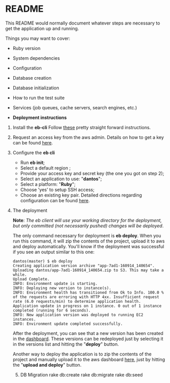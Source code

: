 # README

This README would normally document whatever steps are necessary to get the
application up and running.

Things you may want to cover:

* Ruby version

* System dependencies

* Configuration

* Database creation

* Database initialization

* How to run the test suite

* Services (job queues, cache servers, search engines, etc.)

* **Deployment instructions**
 1. Install the **eb-cli**
   Follow [these](http://docs.aws.amazon.com/elasticbeanstalk/latest/dg/eb-cli3-install.html) pretty straight forward instructions.

 2. Request an access key from the aws admin.
	 Details on how to get a key can be found [here](http://docs.aws.amazon.com/general/latest/gr/getting-aws-sec-creds.html).

 3. Configure the **eb cli**
    - Run **eb init**;
    - Select a default region ;
    - Provide your access key and secret key (the one you got on step 2);
    - Select an application to use: "**dantos**";
    - Select a platform: "**Ruby**";
    - Choose 'yes' to setup SSH access;
    - Choose an existing key pair.
    Detailed directions regarding configuration can be found [here](http://docs.aws.amazon.com/elasticbeanstalk/latest/dg/eb-cli3-configuration.html).

 4. The deployment
    
    **Note**: *The eb client will use your working directory for the deployment, but only committed (not necessarily pushed) changes will be deployed*.
    
    The only command necessary for deployment is **eb deploy**. When you run this command, it will zip the contents of the project, upload it to aws and deploy automatically. You'll know if the deployment was successful if you see an output similar to this one:  
    ```
    dantos(master) $ eb deploy
    Creating application version archive "app-7ad1-160914_140654".
    Uploading dantos/app-7ad1-160914_140654.zip to S3. This may take a while.
    Upload Complete.
    INFO: Environment update is starting. 
    INFO: Deploying new version to instance(s).
    INFO: Environment health has transitioned from Ok to Info. 100.0 % of the requests are erroring with HTTP 4xx. Insufficient request rate (6.0 requests/min) to determine application health. Application update in progress on 1 instance. 0 out of 1 instance completed (running for 6 seconds).
    INFO: New application version was deployed to running EC2 instances.
    INFO: Environment update completed successfully.
    ```
    After the deployment, you can see that a new version has been created in the [dashboard](https://us-west-2.console.aws.amazon.com/elasticbeanstalk/home?region=us-west-2#/application/versions?applicationName=dantos). These versions can be redeployed just by selecting it in the versions list and hitting the "**deploy**" button.
   
    Another way to deploy the application is to zip the contents of the project and manually upload it to the aws dashboard [here](https://us-west-2.console.aws.amazon.com/elasticbeanstalk/home?region=us-west-2#/environment/dashboard?applicationName=dantos&environmentId=e-gxbz3wkymp), just by hitting the "**upload and deploy**" button.

    5. DB Migration
        rake db:create
        rake db:migrate
        rake db:seed
